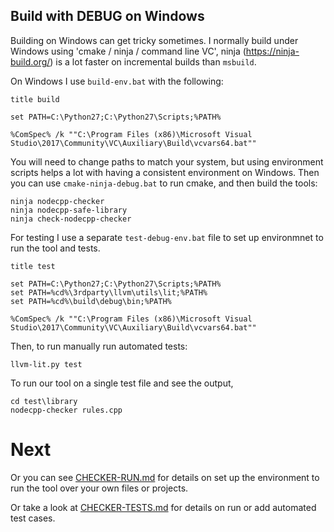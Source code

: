 

Build with DEBUG on Windows
---------------------------

Building on Windows can get tricky sometimes.
I normally build under Windows using 'cmake / ninja / command line VC', ninja (https://ninja-build.org/) is a lot faster on incremental builds than `msbuild`.

On Windows I use `build-env.bat` with the following:

	title build

	set PATH=C:\Python27;C:\Python27\Scripts;%PATH%

	%ComSpec% /k ""C:\Program Files (x86)\Microsoft Visual Studio\2017\Community\VC\Auxiliary\Build\vcvars64.bat""


You will need to change paths to match your system, but using environment scripts helps a lot with having a consistent environment on Windows.
Then you can use `cmake-ninja-debug.bat` to run cmake, and then build the tools:

	ninja nodecpp-checker
	ninja nodecpp-safe-library
	ninja check-nodecpp-checker


For testing I use a separate `test-debug-env.bat` file to set up environmnet to run the tool and tests.

	title test

	set PATH=C:\Python27;C:\Python27\Scripts;%PATH%
	set PATH=%cd%\3rdparty\llvm\utils\lit;%PATH%
	set PATH=%cd%\build\debug\bin;%PATH%

	%ComSpec% /k ""C:\Program Files (x86)\Microsoft Visual Studio\2017\Community\VC\Auxiliary\Build\vcvars64.bat""


Then, to run manually run automated tests:

	llvm-lit.py test

To run our tool on a single test file and see the output,

	cd test\library
	nodecpp-checker rules.cpp 
	

Next
====

Or you can see [CHECKER-RUN.md](CHECKER-RUN.md) for details on set up the environment to run the tool over your own files or projects.

Or take a look at [CHECKER-TESTS.md](CHECKER-TESTS.md) for details on run or add automated test cases.


 
